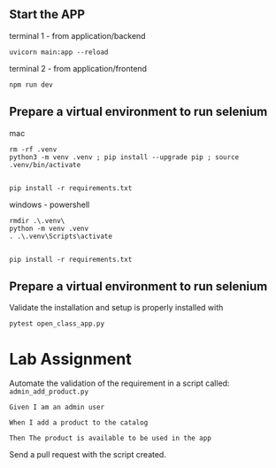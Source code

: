 ## Start the APP

terminal 1 - from application/backend
```
uvicorn main:app --reload
```


terminal 2 - from application/frontend
```
npm run dev
```


## Prepare a virtual environment to run selenium


mac
```shell
rm -rf .venv
python3 -m venv .venv ; pip install --upgrade pip ; source .venv/bin/activate


pip install -r requirements.txt

```

windows - powershell
```shell
rmdir .\.venv\
python -m venv .venv
. .\.venv\Scripts\activate


pip install -r requirements.txt

```

## Prepare a virtual environment to run selenium

Validate the installation and setup is properly installed with

```shell
pytest open_class_app.py
```



# Lab Assignment

Automate the validation of the requirement in a script called: `admin_add_product.py`

```
Given I am an admin user​

When I add a product to the catalog​

Then The product is available to be used in the app
```


Send a pull request with the script created.